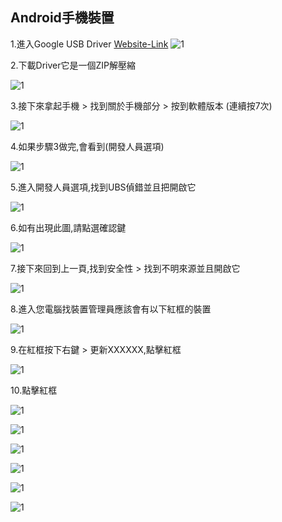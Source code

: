 ## Android手機裝置

1.進入Google USB Driver [Website-Link](http://developer.android.com/intl/zh-tw/sdk/win-usb.html)
![1](https://github.com/nexstar/Parrot/raw/master/Android/Android-Driver/Android-Driver-Picture/3.PNG)

2.下載Driver它是一個ZIP解壓縮

![1](https://github.com/nexstar/Parrot/raw/master/Android/Android-Driver/Android-Driver-Picture/4.PNG)


3.接下來拿起手機 > 找到關於手機部分 > 按到軟體版本 (連續按7次)

![1](https://github.com/nexstar/Parrot/raw/master/Android/Android-Driver/Android-Driver-Picture/16.png)

4.如果步驟3做完,會看到(開發人員選項)

![1](https://github.com/nexstar/Parrot/raw/master/Android/Android-Driver/Android-Driver-Picture/12.jpg)

5.進入開發人員選項,找到UBS偵錯並且把開啟它

![1](https://github.com/nexstar/Parrot/raw/master/Android/Android-Driver/Android-Driver-Picture/13.jpg)

6.如有出現此圖,請點選確認鍵

![1](https://github.com/nexstar/Parrot/raw/master/Android/Android-Driver/Android-Driver-Picture/15.jpg)


7.接下來回到上一頁,找到安全性 > 找到不明來源並且開啟它

![1](https://github.com/nexstar/Parrot/raw/master/Android/Android-Driver/Android-Driver-Picture/14.jpg)

8.進入您電腦找裝置管理員應該會有以下紅框的裝置

![1](https://github.com/nexstar/Parrot/raw/master/Android/Android-Driver/Android-Driver-Picture/2.PNG)

9.在紅框按下右鍵 > 更新XXXXXX,點擊紅框

![1](https://github.com/nexstar/Parrot/raw/master/Android/Android-Driver/Android-Driver-Picture/5.PNG)

10.點擊紅框

![1](https://github.com/nexstar/Parrot/raw/master/Android/Android-Driver/Android-Driver-Picture/6.PNG)

![1](https://github.com/nexstar/Parrot/raw/master/Android/Android-Driver/Android-Driver-Picture/7.PNG)

![1](https://github.com/nexstar/Parrot/raw/master/Android/Android-Driver/Android-Driver-Picture/8.PNG)

![1](https://github.com/nexstar/Parrot/raw/master/Android/Android-Driver/Android-Driver-Picture/9.PNG)

![1](https://github.com/nexstar/Parrot/raw/master/Android/Android-Driver/Android-Driver-Picture/10.PNG)

![1](https://github.com/nexstar/Parrot/raw/master/Android/Android-Driver/Android-Driver-Picture/11.jpg)


